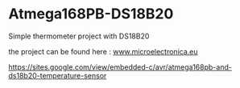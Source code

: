 # Atmega168PB-DS18B20
Simple thermometer project with DS18B20

the project can be found here :
www.microelectronica.eu

https://sites.google.com/view/embedded-c/avr/atmega168pb-and-ds18b20-temperature-sensor
